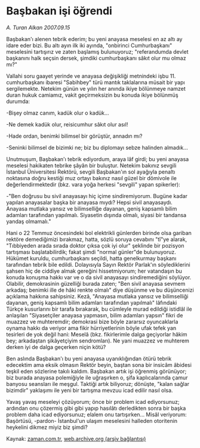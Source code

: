 # Başbakan  işi öğrendi

*A. Turan Alkan 2007.09.15*

<tr><td class="metin" colspan="2" style="padding-top: 20px; padding-left: 5px; padding-right: 10px;">Başbakan'ı alenen tebrik ederim; bu yeni anayasa meselesi en az altı ay idare eder bizi. Bu altı ayın ilk iki ayında, "onbirinci Cumhurbaşkanı" meselesini tartışırız ve zaten başlamış bulunuyoruz; "referandumda devlet başkanını halk seçsin dersek, şimdiki cumhurbaşkanı sâkıt olur mu olmaz mı?"</td></tr><tr><td class="metin" colspan="2" style="padding-top: 20px; padding-left: 5px; padding-right: 10px;"><p>Vallahi soru gaayet yerinde ve anayasa değişikliği metnindeki işbu 11. cumhurbaşkanı ibaresi "Sabihbey" türü mantık taklalarına müsait bir yapı sergilemekte. Netekim günün ve yılın her anında ikiye bölünmeye namzet duran hukuk camiamız, vakit geçirmeksizin bu konuda ikiye bölünmüş durumda:
<p>-Bişey olmaz canım, kadük olur o kadük...
<p>-Ne demek kadük olur, reisicumhur sâkıt olur asıl!
<p>-Hade ordan, benimki bilimsel bir görüştür, annadın mı?
<p>-Seninki bilimsel de bizimki ne; biz bu diplomayı sebze halinden almadık...
<p>Unutmuşum, Başbakan'ı tebrik ediyordum, araya lâf girdi; bu yeni anayasa meselesi hakikaten tebrike şâyân bir buluştur. Netekim bakınız sevgili İstanbul Üniversitesi Rektörü, sevgili Başbakan'ın sol ayağıyla penaltı noktasına doğru kestiği muz ortayı bakınız nasıl güzel bir dömivole ile değerlendirmektedir (bkz. vara yoğa herkesi "sevgili" yapan spikerler):
<p>-"Ben doğrusu bu sivil anayasayı hiç içime sindiremiyorum. Bugüne kadar yapılan anayasalar başka bir anayasa mıydı? Hepsi sivil anayasaydı. Anayasa mutlaka yansız ve bilimselliğe dayanan, geniş kapsamlı bilim adamları tarafından yapılmalı. Siyasetin dışında olmalı, siyasi bir tandansa yandaş olmamalı."
<p>Hani o 22 Temmuz öncesindeki bol elektrikli günlerden birinde olsa gariban rektöre demediğimizi bırakmaz, hatta, sözlü soruya cevabını "tî"ye alarak, "Tıbbiyeden arada sırada doktor çıksa çok iyi olur" şeklinde bir pozisyon tartışması başlatabilirdik; fakat şimdi "normal günler"de bulunuyoruz. Hükümet kuruldu, cumhurbaşkanı seçildi, hatta genelkurmay başkanı tarafından tebrik bile edildi. Dolayısıyla Sayın Rektör Parlak'ın söylediklerini şahsen hiç de ciddiye almak gereğini hissetmiyorum; her vatandaşın bu konuda konuşma hakkı var ve o da sivil anayasayı sindiremediğini söylüyor. Olabilir, demokrasinin güzelliği burada zaten; "Ben sivil anayasa sevmem arkadaş; benimki ille de hâki renkte olmalı" diye düşünme ve bu düşüncenizi açıklama hakkına sahipsiniz. Kezâ, "Anayasa mutlaka yansız ve bilimselliği dayanan, geniş kapsamlı bilim adamları tarafından yapılmalı" lâfındaki Türkçe kusurlarını bir tarafa bırakarak, bu cümleyle murad edildiği istidlâl ile anlaşılan "Siyasetçiler anayasa yapmasın, bilim adamları yapsın" fikri de muazzez ve muhteremdir; demokrasi bize böyle zararsız oyuncaklarla oynama hakkı da veriyor ama fikir hürriyetlerinin böyle ufak tefek yan tesirleri de yok değil hani: Meselâ (bkz. fikirlerimle dalga geçiyorlar hâkim bey; arkadaştan şikâyetçiyim sendromları). Ne yani muazzez ve muhterem derken iyi de dalga geçerken niçin kötü?
<p>Ben aslında Başbakan'ı bu yeni anayasa uyanıklığından ötürü tebrik edecektim ama eksik olmasın Rektör beyin, baştan sona bir insicâm âbidesi teşkil eden sözlerine takılı kaldım. Başbakan artık işi öğrenmiş görünüyor; biz burada anayasa polemiğiyle ile uğraşırken o, şifa kaplıcalarında çamur banyosu seansları ile meşgul. Taktiği artık biliyoruz; dönüşte, "kalan sağlar bizimdir" yaklaşımı ile yeni bir tartışma mevzuu icad edilir nasıl olsa.
<p>Yavaş yavaş meseleyi çözüyorum; önce bir problem icad ediyorsunuz; ardından onu çözermiş gibi gibi yapıp hasılâtı derledikten sonra bir başka problem daha icad ediyorsunuz; elalem onu tartışırken... Misâl veriyorum: Başörtüsü, -pardon- İstanbul'un ulaşım meselesini halleden otoritenin heykelini dikmez miyiz biz şimdi?<br/></p></p></p></p></p></p></p></p></p></p></td></tr>

Kaynak: [zaman.com.tr](http://zaman.com.tr/yazar.do?yazino=588603), [web.archive.org (arşiv bağlantısı)](http://web.archive.org/web/20080612055523/http://www.zaman.com.tr:80/yazar.do?yazino=588603)
